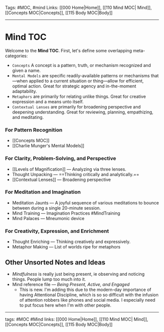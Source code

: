 Tags: #MOC, #mind 
Links: [[000 Home|Home]], [[110 Mind MOC| Mind]], [[Concepts MOC|Concepts]], [[115 Body MOC|Body]]

---
# Mind TOC
Welcome to the **Mind TOC**. First, let's define some overlapping meta-categories:

-   `Concepts` A concept is a pattern, truth, or mechanism recognized and given a name.
-   `Mental Models` are specific readily-available patterns or mechanisms that—when applied to a current situation or thing—allow for efficient, optimal action. Great for strategic agency and in-the-moment adaptability.
-   `Metaphors` are primarily for relating unlike things. Great for creative expression and a means unto itself.
-   `Contextual Lenses` are primarily for broadening perspective and deepening understanding. Great for reviewing, planning, empathizing, and meditating. 

### For Pattern Recognition
-   [[Concepts MOC]]
-   [[Charlie Munger's Mental Models]]

### For Clarity, Problem-Solving, and Perspective
-   [[Levels of Magnification]] — Analyzing via three lenses.
-   Thought Unpacking — ==Thinking critically and analytically.==
-   [[Contextual Lenses]] — Broadening perspective

### For Meditation and Imagination
-   Meditation Jaunts — A joyful sequence of various meditations to bounce between during a single 20-minute session. 
-   Mind Training — Imagination Practices #MindTraining
-   Mind Palaces — Mneumonic device

### For Creativity, Expression, and Enrichment
-   Thought Enriching — Thinking creatively and expressively.
-   Metaphor Making — List of worlds ripe for metaphors

## Other Unsorted Notes and Ideas
- *Mindfulness* is really just being present, ie observing and noticing things. People lump too much into it.
- Mind reference file — *Being Present, Active, and Engaged*
  - This is new. I'm adding this due to the modern-day importance of having Attentional Discipline, which is so so difficult with the infusion of attention robbers like phones and social media. I especially need to put focus here when I'm with other people.
    
---
tags: #MOC #Mind
links: [[000 Home|Home]], [[110 Mind MOC| Mind]], [[Concepts MOC|Concepts]], [[115 Body MOC|Body]]